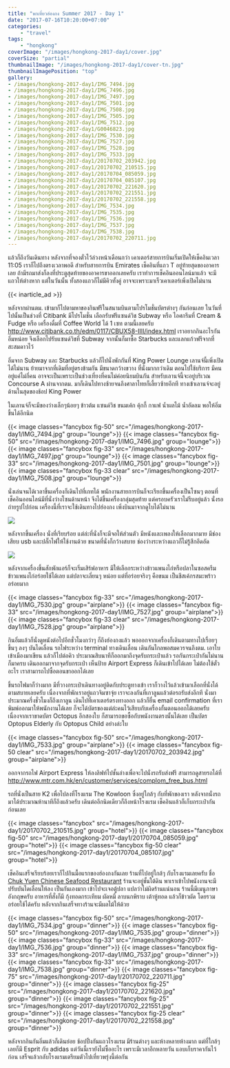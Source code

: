 ```yaml
---
title: "พาเที่ยวฮ่องกง Summer 2017 - Day 1"
date: "2017-07-16T10:20:00+07:00"
categories:
    - "travel"
tags:
    - "hongkong"
coverImage: "/images/hongkong-2017-day1/cover.jpg"
coverSize: "partial"
thumbnailImage: "/images/hongkong-2017-day1/cover-tn.jpg"
thumbnailImagePosition: "top"
gallery:
- /images/hongkong-2017-day1/IMG_7494.jpg
- /images/hongkong-2017-day1/IMG_7496.jpg
- /images/hongkong-2017-day1/IMG_7497.jpg
- /images/hongkong-2017-day1/IMG_7501.jpg
- /images/hongkong-2017-day1/IMG_7508.jpg
- /images/hongkong-2017-day1/IMG_7505.jpg
- /images/hongkong-2017-day1/IMG_7512.jpg
- /images/hongkong-2017-day1/G0046823.jpg
- /images/hongkong-2017-day1/IMG_7530.jpg
- /images/hongkong-2017-day1/IMG_7527.jpg
- /images/hongkong-2017-day1/IMG_7528.jpg
- /images/hongkong-2017-day1/IMG_7533.jpg
- /images/hongkong-2017-day1/20170702_203942.jpg
- /images/hongkong-2017-day1/20170702_210515.jpg
- /images/hongkong-2017-day1/20170704_085059.jpg
- /images/hongkong-2017-day1/20170704_085107.jpg
- /images/hongkong-2017-day1/20170702_221620.jpg
- /images/hongkong-2017-day1/20170702_221551.jpg
- /images/hongkong-2017-day1/20170702_221558.jpg
- /images/hongkong-2017-day1/IMG_7534.jpg
- /images/hongkong-2017-day1/IMG_7535.jpg
- /images/hongkong-2017-day1/IMG_7536.jpg
- /images/hongkong-2017-day1/IMG_7537.jpg
- /images/hongkong-2017-day1/IMG_7538.jpg
- /images/hongkong-2017-day1/20170702_220711.jpg
---
```


แล้วก็ถึงวันเดินทาง หลังจากที่จองตั๋วไว้ล่วงหน้าเดือนกว่า เคาเตอร์สายการบินเริ่มเปิดให้เช็คอินเวลา 11:05 เราก็ไปถึงตรงเวลาพอดี สำหรับสายการบิน Emirates เช็คอินที่แถว T อยู่ท้ายสุดของอาคารเลย ถ้ามีรถมาส่งก็ลงที่ประตูสุดท้ายของอาคารขาออกเลยครับ เราทำการเช็คอินออนไลน์มาแล้ว จะมีแถวให้ต่างหาก แต่ในวันนั้น ทั้งสองแถวก็ไม่มีคิวทั้งคู่ อาจจะเพราะมาเร็วเคาเตอร์เพิ่งเปิดไม่นาน

<!--more-->
{{< inarticle_ad >}}

หลังจากผ่านตม. เข้ามาก็ไปตามหาของกินฟรีในสนามบินตามโปรโมชั่นบัตรต่างๆ กันก่อนเลย ในวันที่ไปนั้นเป็นช่วงที่ Citibank มีโปรโมชั่น เลือกรับฟรีแซนด์วิช Subway หรือ ไอศกรีมที่ Cream & Fudge หรือ เครื่องดื่มที่ Coffee World ได้ 1 เซท ตามนี้เลยครับ http://www.citibank.co.th/edm/0117/CBUX58-IIII/index.html เราอยากกินอะไรกันอิ่มหน่อย จึงเลือกไปรับแซนด์วิชที่ Subway จากนั้นก็มาซื้อ Starbucks และแลกแก้วฟรีจากที่สะสมดาวไว้

อิ่มจาก Subway และ Starbucks แล้วก็ไปนั่งพักกันที่ King Power Lounge เลานจ์นี้เพิ่งเปิดได้ไม่นาน ย้ายมาจากที่เดิมที่อยู่ตรงข้ามกัน มีขนาดกว้างขวาง ที่นั่งมากกว่าเดิม ตอนไปใช้บริการ มีคนอยู่แค่ไม่กี่คน อาจจะเป็นเพราะเป็นช่วงเที่ยงที่คนไม่ค่อยนิยมบินกัน สำหรับเลานจ์นี้จะอยู่บริเวณ Concourse A ผ่านจากตม. มาก็เดินไปทางซ้ายจนถึงศาลาไทยก็เลี้ยวซ้ายอีกที ทางเข้าเลานจ์จะอยู่ด้านในสุดของช้อป King Power

ในเลานจ์ก็จะมีของว่างเล็กๆน้อยๆ ข้าวต้ม แซนด์วิช ขนมเค้ก คุ้กกี้ กาแฟ น้ำผลไม้ น้ำอัดลม พอให้อิ่มขึ้นได้อีกนิด

{{< image classes="fancybox fig-50" src="/images/hongkong-2017-day1/IMG_7494.jpg" group="lounge">}}
{{< image classes="fancybox fig-50" src="/images/hongkong-2017-day1/IMG_7496.jpg" group="lounge">}}
{{< image classes="fancybox fig-33" src="/images/hongkong-2017-day1/IMG_7497.jpg" group="lounge">}}
{{< image classes="fancybox fig-33" src="/images/hongkong-2017-day1/IMG_7501.jpg" group="lounge">}}
{{< image classes="fancybox fig-33 clear" src="/images/hongkong-2017-day1/IMG_7508.jpg" group="lounge">}}

นั่งเล่นจนได้เวลาขึ้นเครื่องก็เดินไปที่เกทได้ พนักงานสายการบินก็จะเรียกขึ้นเครื่องเป็นโซนๆ ตอนที่เช็คอินออนไลน์มีที่นั่งว่างโซนด้านหน้า จึงได้ขึ้นเครื่องกลุ่มสุดท้าย แต่ครอบครัวเราไม่รีบอยู่แล้ว นั่งรอถ่ายรูปไปก่อน เครื่องนี้ที่เราจะใช้เดินทางไปฮ่องกง เพิ่งบินมาจากดูไบได้ไม่นาน

![](/images/hongkong-2017-day1/IMG_7512.jpg)

หลังจากขึ้นเครื่อง นั่งที่เรียบร้อย แต่ล่ะที่นั่งก็จะมีจอให้ส่วนตัว มีหนังและเพลงให้เลือกมากมาย มีช่องเสียบ usb และปลั๊กไฟให้ใช้งานด้วย ขนาดที่นั่งก็กว้างสบาย ช่องว่างระหว่างแถวก็ไม่รู้สึกอึดอัด

![](/images/hongkong-2017-day1/G0046823.jpg)

หลังจากเครื่องขึ้นสักพักแอร์ก็จะเริ่มเสิร์ฟอาหาร มีให้เลือกระหว่างข้าวแพนงไก่หรือปลาในซอสครีม ข้าวแพนงไก่อร่อยใช้ได้เลย แต่ปลาจะเลี่ยนๆ หน่อย แต่ที่อร่อยจริงๆ คือขนม เป็นชีสเค้กรสมะพร้าว อร่อยมาก

{{< image classes="fancybox fig-33" src="/images/hongkong-2017-day1/IMG_7530.jpg" group="airplane">}}
{{< image classes="fancybox fig-33" src="/images/hongkong-2017-day1/IMG_7527.jpg" group="airplane">}}
{{< image classes="fancybox fig-33 clear" src="/images/hongkong-2017-day1/IMG_7528.jpg" group="airplane">}}

กินอิ่มแล้วก็นั่งดูหนังต่อไปอีกชั่วโมงกว่าๆ ก็ถึงฮ่องกงแล้ว พอออกจากเครื่องก็เดินตามทางไปเรื่อยๆ ขึ้นๆ ลงๆ บันไดเลื่อน รถไฟระหว่าง terminal ทางเดินเลื่อน เดินกันไกลพอสมควรจนถึงตม. เอาใบเข้าเมืองมาเขียน แล้วก็ไปต่อคิว ประมาณสิบนาทีก็ออกมาถึงจุดรับกระเป๋าแล้ว รอกันกระเป๋ากันไม่นานก็มาครบ เดินออกมาจากจุดรับกระเป๋า เห็นป้าย Airport Express ก็เดินเข้าไปได้เลย ไม่ต้องใช้ตั๋วอะไร เราสามารถไปซื้อตอนขาออกได้เลย

ขึ้นรถไฟมาก็ว่างมาก มีที่วางกระเป๋าเดินทางอยู่ติดกับประตูทางเข้า เราก็วางไว้แล้วเข้ามาเลือกที่นั่งได้ตามสบายเลยครับ เนื่องจากที่พักเราอยู่แถวจิมซาจุ่ย เราจะลงกันที่เกาลูนแล้วต่อรถรับส่งอีกที นั่งมาประมาณครึ่งชั่วโมงก็ถึงเกาลูน เดินไปที่เคาเตอร์ตรงทางออก แล้วก็ยื่น email confirmation ที่เราพิมพ์ออกมาให้พนักงานได้เลย ก็จะได้บัตรของแต่ล่ะคนไว้เสียบกับเครื่องกั้นตอนออกได้เลยครับ เนื่องจากเราขาดบัตร Octopus อีกสองใบ ก็สามารถขอซื้อกับพนังงานตรงนั้นได้เลย เป็นบัตร Optopus Elderly กับ Optopus Child อย่างล่ะใบ

{{< image classes="fancybox fig-50" src="/images/hongkong-2017-day1/IMG_7533.jpg" group="airplane">}}
{{< image classes="fancybox fig-50 clear" src="/images/hongkong-2017-day1/20170702_203942.jpg" group="airplane">}}

ออกจากรถไฟ Airport Express ให้ลงลิฟท์ไปชั้นล่างเพื่อจะไปนั่งรถรับส่งฟรี สามารถดูสายรถได้ที่ http://www.mtr.com.hk/en/customer/services/complom_free_bus.html

รถที่นั่งเป็นสาย K2 เพื่อไปลงที่โรงแรม The Kowloon ซึ่งอยู่ใกล้ๆ กับที่พักของเรา หลังจากนั่งรถมาได้ประมาณห้านาทีก็ถึงแล้วครับ เดินต่ออีกนิดเดียวก็ถึงหน้าโรงแรม เช็คอินแล้วก็เก็บกระเป๋ากันก่อนเลย

{{< image classes="fancybox" src="/images/hongkong-2017-day1/20170702_210515.jpg" group="hotel">}}
{{< image classes="fancybox fig-50" src="/images/hongkong-2017-day1/20170704_085059.jpg" group="hotel">}}
{{< image classes="fancybox fig-50 clear" src="/images/hongkong-2017-day1/20170704_085107.jpg" group="hotel">}}

เช็คอินเสร็จเรียบร้อยเราก็ไปกินมื้อแรกของฮ่องกงกันเลย ร้านที่ไปอยู่ใกล้ๆ กับโรงแรมเลยครับ ชื่อ [Chuk Yuen Chinese Seafood Restaurant](https://goo.gl/maps/81Z1bc2ekZ82) ร้านจะอยู่ชั้นใต้ดิน พาเราเข้าไปพนังงานจะมีปรับบันไดเลื่อนให้ลง เป็นกันเองมาก เข้าไปจะเจอตู้ปลา แปลว่าไม่ผิดร้านแน่นอน ร้านนี้มีเมนูภาษาอังกฤษครับ อาหารที่สั่งก็มี กุ้งทอดกระเทียม ผัดหมี่ ลาบนกพิราบ เต้าหู้ทอด แล้วก็ข้าวผัด โดยรวม อร่อยใช้ได้ครับ หลังจากกินเสร็จทางร้านจะมีผลไม้ให้ด้วย

{{< image classes="fancybox fig-50" src="/images/hongkong-2017-day1/IMG_7534.jpg" group="dinner">}}
{{< image classes="fancybox fig-50" src="/images/hongkong-2017-day1/IMG_7535.jpg" group="dinner">}}
{{< image classes="fancybox fig-33" src="/images/hongkong-2017-day1/IMG_7536.jpg" group="dinner">}}
{{< image classes="fancybox fig-33" src="/images/hongkong-2017-day1/IMG_7537.jpg" group="dinner">}}
{{< image classes="fancybox fig-33" src="/images/hongkong-2017-day1/IMG_7538.jpg" group="dinner">}}
{{< image classes="fancybox fig-75" src="/images/hongkong-2017-day1/20170702_220711.jpg" group="dinner">}}
{{< image classes="fancybox fig-25" src="/images/hongkong-2017-day1/20170702_221620.jpg" group="dinner">}}
{{< image classes="fancybox fig-25" src="/images/hongkong-2017-day1/20170702_221551.jpg" group="dinner">}}
{{< image classes="fancybox fig-25 clear" src="/images/hongkong-2017-day1/20170702_221558.jpg" group="dinner">}}

หลังจากกินกันอิ่มแล้วก็เดินย่อย ช้อปปิ้งกันแถวโรงแรม มีร้านต่างๆ และห้างหลายห้างมาก แต่ที่ใกล้ๆ เลยก็มี Esprit กับ adidas แต่วันนี้เรายังไม่ซื้ออะไร เพราะมีเวลาอีกหลายวัน แอบเก็บราคากันไว้ก่อน เสร็จแล้วกลับโรงแรมเตรียมตัวไปเที่ยวพรุ่งนี้ต่อกัน
